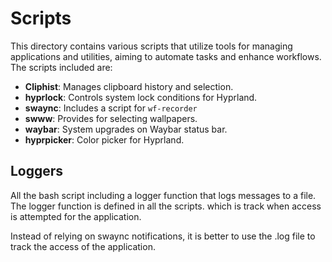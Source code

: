 # Scripts

This directory contains various scripts that utilize tools for managing applications and utilities, aiming to automate tasks and enhance workflows. The scripts included are:

- **Cliphist**: Manages clipboard history and selection.
- **hyprlock**: Controls system lock conditions for Hyprland.
- **swaync**: Includes a script for `wf-recorder`
- **swww**: Provides for selecting wallpapers.
- **waybar**: System upgrades on Waybar status bar.
- **hyprpicker**: Color picker for Hyprland.

## Loggers

All the bash script including a logger function that logs messages to a file. The logger function is defined in all the scripts. which is track when access is attempted for the application.

Instead of relying on swaync notifications, it is better to use the .log file to track the access of the application.
